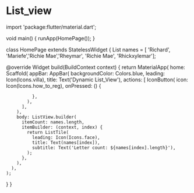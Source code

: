 # List_view

import 'package:flutter/material.dart';

void main() {
  runApp(HomePage());
}

class HomePage extends StatelessWidget {
   List<String> names = [ 'Richard', 'Mariefe','Richie Mae','Rheymar',
                             'Richie Mae',
                             'Rhickxylemar'];

  @override
  Widget build(BuildContext context) {
    return MaterialApp(
      home: Scaffold(
        appBar: AppBar(
          backgroundColor: Colors.blue,
          leading: Icon(Icons.villa),
          title: Text('Dynamic List_View'),
          actions: [
            IconButton(
              icon: Icon(Icons.how_to_reg),
              onPressed: () {
                
              },
            ),
          ],
        ),
        body: ListView.builder(
          itemCount: names.length,
          itemBuilder: (context, index) {
            return ListTile(
              leading: Icon(Icons.face), 
              title: Text(names[index]),
              subtitle: Text('Letter count: ${names[index].length}'),
            );
          },
        ),
      ),
    );
  }
}
